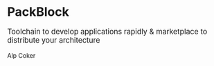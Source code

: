 # PackBlock

Toolchain to develop applications rapidly & marketplace to distribute your architecture

<div class="absolute bottom-10">
  <span class="font-700">
    Alp Coker 
  </span>
</div>

<style>
p {
  font-size: larger !important;
}
</style>
